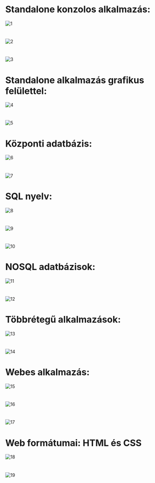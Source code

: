 # Standalone konzolos alkalmazás:

![1](demo-01.png)
#
![2](demo-02.png)
#
![3](demo-03.png)

# Standalone alkalmazás grafikus felülettel:

![4](demo-04.png)
#
![5](demo-05.png)

# Központi adatbázis:

![6](demo-06.png)
#
![7](demo-07.png)

# SQL nyelv:

![8](demo-08.png)
#
![9](demo-09.png)
#
![10](demo-10.png)

# NOSQL adatbázisok:

![11](demo-11.png)
#
![12](demo-12.png)

# Többrétegű alkalmazások:

![13](demo-13.png)
#
![14](demo-14.png)

# Webes alkalmazás:

![15](demo-15.png)
#
![16](demo-16.png)
#
![17](demo-17.png)

# Web formátumai: HTML és CSS

![18](demo-18.png)
#
![19](demo-19.png)


